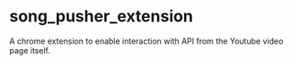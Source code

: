 # song_pusher_extension
A chrome extension to enable interaction with API from the Youtube video page itself.
